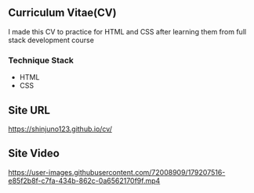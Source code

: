 ## **Curriculum Vitae(CV)**

I made this CV to practice for HTML and CSS after learning them from full stack development course


### Technique Stack

- HTML
- CSS


## Site URL

<a src='https://shinjuno123.github.io/cv/'>https://shinjuno123.github.io/cv/</a>

## Site Video
https://user-images.githubusercontent.com/72008909/179207516-e85f2b8f-c7fa-434b-862c-0a6562170f9f.mp4

